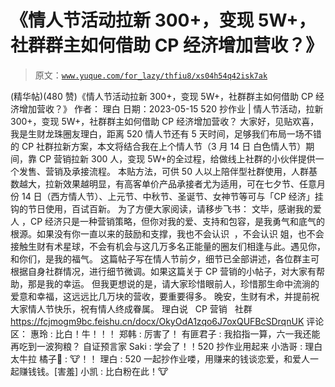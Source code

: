 # 《情人节活动拉新 300+，变现 5W+，社群群主如何借助 CP 经济增加营收？》

> 原文：[`www.yuque.com/for_lazy/thfiu8/xs04h54q42isk7ak`](https://www.yuque.com/for_lazy/thfiu8/xs04h54q42isk7ak)

<ne-h2 id="2e3a56ea" data-lake-id="2e3a56ea"><ne-heading-ext><ne-heading-anchor></ne-heading-anchor><ne-heading-fold></ne-heading-fold></ne-heading-ext><ne-heading-content><ne-text id="uc164fa28">(精华帖)(480 赞)《情人节活动拉新 300+，变现 5W+，社群群主如何借助 CP 经济增加营收？》</ne-text></ne-heading-content></ne-h2> <ne-p id="ub5b0aa34" data-lake-id="ub5b0aa34"><ne-text id="u9e6f9726">作者： 理白</ne-text></ne-p> <ne-p id="u3a72deb5" data-lake-id="u3a72deb5"><ne-text id="u3f3bc9e3">日期：2023-05-15</ne-text></ne-p> <ne-p id="u576a1f75" data-lake-id="u576a1f75"><ne-text id="u948d5706">520 抄作业 | 情人节活动，拉新 300+，变现 5W+，社群群主如何借助 CP 经济增加营收？</ne-text></ne-p> <ne-p id="ua106f500" data-lake-id="ua106f500"><ne-text id="u34387286">大家好，见贴欢喜，我是生财龙珠圈友理白，距离 520 情人节还有 5 天时间，足够我们布局一场不错的 CP 社群拉新方案，本文将结合我在上个情人节（3 月 14 日 白色情人节）期间，靠 CP 营销拉新 300 人，变现 5W+的全过程，给做线上社群的小伙伴提供一个发售、营销及承接流程。</ne-text></ne-p> <ne-p id="u0511afb3" data-lake-id="u0511afb3"><ne-text id="uf34f9738">本贴方法，可供 50 人以上陪伴型社群使用，人群基数越大，拉新效果越明显，有高客单价产品承接者尤为适用，可在七夕节、任意月份 14 日（西方情人节）、上元节、中秋节、圣诞节、女神节等可与「CP 经济」挂钩的节日使用，百试百新。</ne-text></ne-p> <ne-p id="u333b4005" data-lake-id="u333b4005"><ne-text id="u4c6a72e0">为了方便大家阅读，请移步飞书：</ne-text></ne-p> <ne-p id="u4e584771" data-lake-id="u4e584771"><ne-text id="ua076a5ee">文毕，感谢我的爱人 ，CP 经济只是一种营销策略，但你对我的爱、支持和包容，是我勇气和底气的根源。如果没有你一直以来的鼓励和支撑，我也不会认识  ，不会认识 姐，也不会接触生财有术星球，不会有机会与这几万多名正能量的圈友们相逢与此。遇见你，和你们，是我的福气。</ne-text></ne-p> <ne-p id="u246d3fcb" data-lake-id="u246d3fcb"><ne-text id="u2f3a542d">这篇帖子写在情人节前夕，细节已全部讲述，各位群主可根据自身社群情况，进行细节微调。如果这篇关于 CP 营销的小帖子，对大家有帮助，那是我的幸运。</ne-text></ne-p> <ne-p id="u3f17fa4d" data-lake-id="u3f17fa4d"><ne-text id="uad203a54">但我更想说的是，请大家珍惜眼前人，珍惜那生命中流淌的爱意和幸福，这远远比几万块的营收，要重要得多。</ne-text></ne-p> <ne-p id="u85f49891" data-lake-id="u85f49891"><ne-text id="u6b327fb8">晚安，生财有术，并提前祝大家情人节快乐，祝有情人终成眷属。</ne-text> <ne-text id="u67bc6ab8">理白说   CP 营销   社群</ne-text> [<ne-text id="ub920feab">https://fcjmogm9bc.feishu.cn/docx/OkyOdA1zqo6J7oxQUFBcSDrqnUK</ne-text>](https://fcjmogm9bc.feishu.cn/docx/OkyOdA1zqo6J7oxQUFBcSDrqnUK)</ne-p> <ne-hole id="ucc3813d3" data-lake-id="ucc3813d3"><ne-card data-card-name="hr" data-card-type="block" id="HrbjR" data-event-boundary="card"><ne-p id="u1b3c3774" data-lake-id="u1b3c3774"><ne-text id="uee3847dc">评论区：</ne-text></ne-p> <ne-p id="u7c768653" data-lake-id="u7c768653"><ne-text id="u85a19dab">惠玲 : 比白！牛！！！</ne-text> <ne-text id="ubbfbfc08">郑韩 : 厉害了！</ne-text> <ne-text id="uc496c1cd">有匪君子 : 我掐指一算，六一我还能再吃到一波狗粮？</ne-text> <ne-text id="u0da2d84c">自证预言家 Saki : 学会了！！520 抄作业用起来</ne-text> <ne-text id="u7ce0f46a">小浩哥 : 理白太牛拉</ne-text> <ne-text id="u6709e148">橘子🍊 : 🐮！！</ne-text> <ne-text id="u94fc239a">理白 : 520 一起抄作业喽，用赚来的钱谈恋爱，和爱人一起赚钱钱。[害羞]</ne-text> <ne-text id="ua652772a">小凯 : 比白粉在此！🐮</ne-text></ne-p></ne-card></ne-hole>